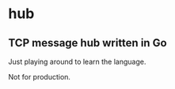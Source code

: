 # hub
## TCP message hub written in Go

Just playing around to learn the language.

Not for production.
